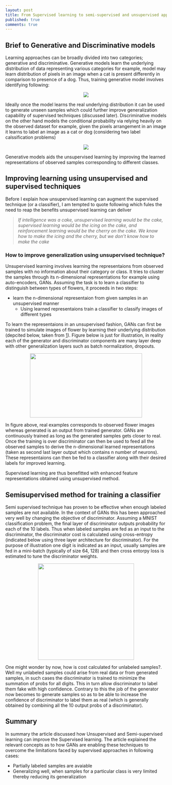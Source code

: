 ```yaml
---
layout: post
title: From Supervised learning to semi-supervised and unsupervised approach 
published: true
comments: true
---
```

## Brief to Generative and Discriminative models
Learning approaches can be broadly divided into two categories; generative and discriminative. Generative models learn the underlying distribution of data representing various categories for example, model may learn distribution of pixels in an image when a cat is present differently in comparison to presence of a dog. Thus, training generative model involves identifying following:
<p align="center"> <img src="https://github.com/ai-how/ai-how.github.io/blob/master/img/gen.png" /> </p>

Ideally once the model learns the real underlying distribution it can be used to generate unseen samples which could further improve generalization capability of supervised techniques (discussed later). Discriminative models on the other hand models the conditional probability via relying heavily on the observed dataset for example, given the pixels arrangement in an image it learns to label an image as a cat or dog (considering two label calssification problems)
<p align="center"> <img src="https://github.com/ai-how/ai-how.github.io/blob/master/img/cond.png" /> </p>

Generative models aids the unsupervised learning by improving the learned representations of observed samples corresponding to different classes.
## Improving learning using unsupervised and supervised techniques
Before I explain how unsupervised learning can augment the supervised technique (or a classifier), I am tempted to quote following which fules the need to reap the benefits unsupervised learning can deliver
>_If intelligence was a cake, unsupervised learning would be the cake, supervised learning would be the icing on the cake, and reinforcement learning would be the cherry on the cake. We know how to make the icing and the cherry, but we don’t know how to make the cake_
### How to improve generalization using unsupervised technique?
Unsupervised learning involves learning the representaions from observed samples with no information about their category or class. It tries to cluster the samples through its n-dimensional representations for example using auto-encoders, GANs. Assuming the task is to learn a classifier to distinguish between types of flowers, it proceeds in two steps:
* learn the n-dimensional representaion from given samples in an unsupervised manner
  * Using learned representaions train a classifier to classify images of different types

To learn the representaions in an unsupervised fashion, GANs can first be trained to simulate images of flower by learning their underlying distribution (depcited below, taken from [1](http://www.araya.org/archives/1183)). Figure below is just for illustration, in reality each of the generator and discriminator components are many layer deep with other generalization layers such as batch normalization, dropouts.

<p align="center"> <img src="https://github.com/ai-how/ai-how.github.io/blob/master/img/gans.png" width="350" height="200" /> </p>

In figure above, real examples corresponds to observed flower images whereas generated is an output from trained generator. GANs are continuously trained as long as the generated samples gets closer to real. Once the training is over discriminator can then be used to feed all the observed samples to derive the n-dimensional learned representations (taken as second last layer output which contains n number of neurons). These representaions can then be fed to a classifier along with their desired labels for improved learning.

Supervised learning are thus benefitted with enhanced feature representations obtained using unsupervised method.

## Semisupervised method for training a classifier

Semi supervised technique has proven to be effective when enough labeled samples are not available. In the context of GANs this has been approached very well by changing the objective of discriminator. Assuming a MNIST classification problem, the final layer of discriminator outputs probability for each of the 10 labels. Thus when labeled samples are fed as an input to the discriminator, the discriminator cost is calculated using cross-entropy (indicated below using three layer architecture for discriminator). For the purpose of illustration one digit is indicated as an input, usually samples are fed in a mini-batch (typically of size 64, 128) and then cross entorpy loss is estimated to tune the discriminator weights.

<p align="center"> <img src="https://github.com/ai-how/ai-how.github.io/blob/master/img/discloss.png" width="300" height="300" /> </p>

One might wonder by now, how is cost calculated for unlabeled samples?. Well my unlabeled samples could arise from real data or from generated samples, in such cases the discriminator is trained to minimize the summation of probs for all digits. This in turn allow discriminator to label them fake with high confidence. Contrary to this the job of the generator now becomes to generate samples so as to be able to increase the confidence of discriminator to label them as real (which is generally obtained by combining all the 10 output probs of a discriminator).

## Summary
In summary the article discussed how Unsupervised and Semi-supervised learning can improve the Supervised learning. The article explained the relevant concepts as to how GANs are enabling these techniques to overcome the limitations faced by supervised approaches in following cases:
* Partially labeled samples are avaiable
* Generalizing well, when samples for a particular class is very limited thereby reducing its generalization
